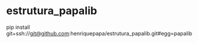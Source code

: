 # estrutura_papalib
pip install git+ssh://git@github.com:henriquepapa/estrutura_papalib.git#egg=papalib
